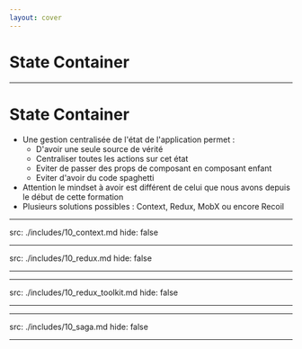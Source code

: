 ```yaml
---
layout: cover
---
```


# State Container

---

# State Container

- Une gestion centralisée de l'état de l'application permet :
  - D'avoir une seule source de vérité
  - Centraliser toutes les actions sur cet état
  - Eviter de passer des props de composant en composant enfant
  - Eviter d'avoir du code spaghetti
- Attention le mindset à avoir est différent de celui que nous avons depuis le début de cette formation
- Plusieurs solutions possibles : Context, Redux, MobX ou encore Recoil

---

src: ./includes/10_context.md
hide: false

---

src: ./includes/10_redux.md
hide: false

---

---

src: ./includes/10_redux_toolkit.md
hide: false

---

---

src: ./includes/10_saga.md
hide: false

---
